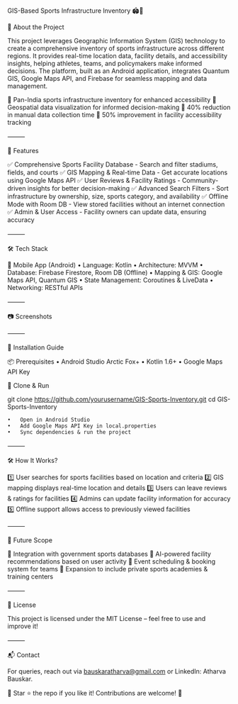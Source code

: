 GIS-Based Sports Infrastructure Inventory 🏟️📍

📌 About the Project

This project leverages Geographic Information System (GIS) technology to create a comprehensive inventory of sports infrastructure across different regions. It provides real-time location data, facility details, and accessibility insights, helping athletes, teams, and policymakers make informed decisions. The platform, built as an Android application, integrates Quantum GIS, Google Maps API, and Firebase for seamless mapping and data management.

🔹 Pan-India sports infrastructure inventory for enhanced accessibility
🔹 Geospatial data visualization for informed decision-making
🔹 40% reduction in manual data collection time
🔹 50% improvement in facility accessibility tracking

⸻

🚀 Features

✅ Comprehensive Sports Facility Database - Search and filter stadiums, fields, and courts
✅ GIS Mapping & Real-time Data - Get accurate locations using Google Maps API
✅ User Reviews & Facility Ratings - Community-driven insights for better decision-making
✅ Advanced Search Filters - Sort infrastructure by ownership, size, sports category, and availability
✅ Offline Mode with Room DB - View stored facilities without an internet connection
✅ Admin & User Access - Facility owners can update data, ensuring accuracy

⸻

🛠️ Tech Stack

📱 Mobile App (Android)
	•	Language: Kotlin
	•	Architecture: MVVM
	•	Database: Firebase Firestore, Room DB (Offline)
	•	Mapping & GIS: Google Maps API, Quantum GIS
	•	State Management: Coroutines & LiveData
	•	Networking: RESTful APIs

⸻

📷 Screenshots


		



⸻

📑 Installation Guide

📦 Prerequisites
	•	Android Studio Arctic Fox+
	•	Kotlin 1.6+
	•	Google Maps API Key

🚀 Clone & Run

git clone https://github.com/yourusername/GIS-Sports-Inventory.git
cd GIS-Sports-Inventory

	•	Open in Android Studio
	•	Add Google Maps API Key in local.properties
	•	Sync dependencies & run the project

⸻

🛠️ How It Works?

1️⃣ User searches for sports facilities based on location and criteria
2️⃣ GIS mapping displays real-time location and details
3️⃣ Users can leave reviews & ratings for facilities
4️⃣ Admins can update facility information for accuracy
5️⃣ Offline support allows access to previously viewed facilities

⸻

🔮 Future Scope

🚀 Integration with government sports databases
🚀 AI-powered facility recommendations based on user activity
🚀 Event scheduling & booking system for teams
🚀 Expansion to include private sports academies & training centers

⸻

📜 License

This project is licensed under the MIT License – feel free to use and improve it!

⸻

📬 Contact

For queries, reach out via bauskaratharva@gmail.com or LinkedIn: Atharva Bauskar.

🎯 Star ⭐ the repo if you like it! Contributions are welcome! 🚀
